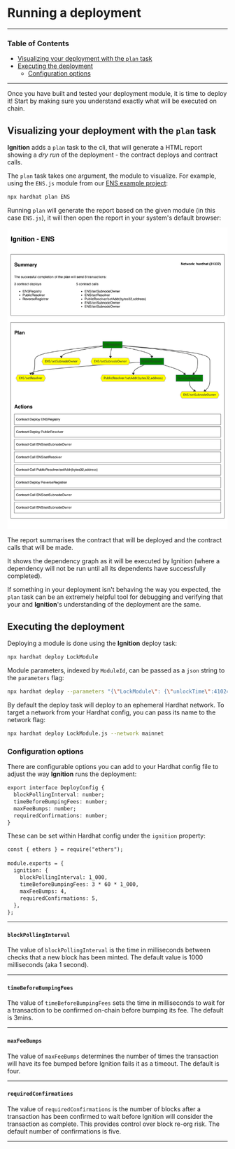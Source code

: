 # Running a deployment

---

### Table of Contents

- [Visualizing your deployment with the `plan` task](./running-a-deployment.md#visualizing-your-deployment-with-the-plan-task)
- [Executing the deployment](./running-a-deployment.md#executing-the-deployment)
  - [Configuration options](./running-a-deployment.md#configuration-options)
  <!-- - [Resuming a failed or onhold deployment](./running-a-deployment.md#visualizing-your-deployment-with-the-plan-task) -->

---

Once you have built and tested your deployment module, it is time to deploy it! Start by making sure you understand exactly what will be executed on chain.

## Visualizing your deployment with the `plan` task

**Ignition** adds a `plan` task to the cli, that will generate a HTML report showing a _dry run_ of the deployment - the contract deploys and contract calls.

The `plan` task takes one argument, the module to visualize. For example, using the `ENS.js` module from our [ENS example project](../examples/ens/README.md):

```bash
npx hardhat plan ENS
```

Running `plan` will generate the report based on the given module (in this case `ENS.js`), it will then open the report in your system's default browser:

![Main plan output](images/plan-1.png)

The report summarises the contract that will be deployed and the contract calls that will be made.

It shows the dependency graph as it will be executed by Ignition (where a dependency will not be run until all its dependents have successfully completed).

If something in your deployment isn't behaving the way you expected, the `plan` task can be an extremely helpful tool for debugging and verifying that your and **Ignition**'s understanding of the deployment are the same.

## Executing the deployment

Deploying a module is done using the **Ignition** deploy task:

```sh
npx hardhat deploy LockModule
```

Module parameters, indexed by `ModuleId`, can be passed as a `json` string to the `parameters` flag:

```sh
npx hardhat deploy --parameters "{\"LockModule\": {\"unlockTime\":4102491600,\"lockedAmount\":2000000000}}" LockModule.js
```

By default the deploy task will deploy to an ephemeral Hardhat network. To target a network from your Hardhat config, you can pass its name to the network flag:

```sh
npx hardhat deploy LockModule.js --network mainnet
```

### Configuration options

There are configurable options you can add to your Hardhat config file to adjust the way **Ignition** runs the deployment:

```tsx
export interface DeployConfig {
  blockPollingInterval: number;
  timeBeforeBumpingFees: number;
  maxFeeBumps: number;
  requiredConfirmations: number;
}
```

These can be set within Hardhat config under the `ignition` property:

```tsx
const { ethers } = require("ethers");

module.exports = {
  ignition: {
    blockPollingInterval: 1_000,
    timeBeforeBumpingFees: 3 * 60 * 1_000,
    maxFeeBumps: 4,
    requiredConfirmations: 5,
  },
};
```

---

#### `blockPollingInterval`

The value of `blockPollingInterval` is the time in milliseconds between checks that a new block has been minted. The default value is 1000 milliseconds (aka 1 second).

---

#### `timeBeforeBumpingFees`

The value of `timeBeforeBumpingFees` sets the time in milliseconds to wait for a transaction to be confirmed on-chain before bumping its fee. The default is 3mins.

---

#### `maxFeeBumps`

The value of `maxFeeBumps` determines the number of times the transaction will have its fee bumped before Ignition fails it as a timeout. The default is four.

---

#### `requiredConfirmations`

The value of `requiredConfirmations` is the number of blocks after a transaction has been confirmed to wait before Ignition will consider the transaction as complete. This provides control over block re-org risk. The default number of confirmations is five.

---

<!-- ## Resuming a failed or onhold deployment

A run of a deployment can succeed, fail or be on hold. A failed deployment or one that is on hold, assuming it was run against a non-ephemeral network, can be rerun using the deploy command:

`npx hardhat deploy MyModule.js --network localhost`

Each run logs its events to a journal file (recorded in a sibling file to the module under `MyModule.journal.ndjson`). The journal file is used to reconstruct the state of the deployment during previous runs. Runs are scoped to the `chainId` of the network, so that runs against different networks do not interact. Any failed contract deploys or contract calls will be retried, the deployment picking up from where the last fail occurred. Any `event` invocations that had not returned and hence were on `Hold` on the last run, will be retried as well.

> **NOTE**: Changes to modules between runs of a deployment are not currently supported

To start a deployment again, ignoring the state from previous runs and rerunning the entirety of the module, the force flag can be used:

```
npx hardhat deploy MyModule.js --network localhost --force
```

For non-development network deployments, this means some form of deployment freezing will be recommended that records relevant information such as contract abi, deployed address and network. These files will be recommended to be committed into project repositories as well. -->
